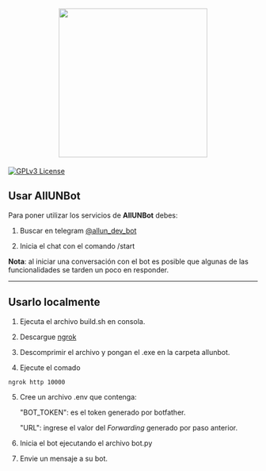 <h1 align="center"><img src="https://raw.githubusercontent.com/Deipzza/ppi_02/main/icon_large.png" width="300"></h1>

[![GPLv3 License](https://img.shields.io/badge/License-GPL%20v3-yellow.svg)](https://github.com/Deipzza/ppi_02/blob/main/LICENSE.md)

## Usar AllUNBot

Para poner utilizar los servicios de **AllUNBot** debes:

1. Buscar en telegram [@allun_dev_bot](https://telegram.me/allun_dev_bot)

2. Inicia el chat con el comando /start

**Nota**: al iniciar una conversación con el bot es posible que algunas de las funcionalidades se tarden un poco en responder.

---

## Usarlo localmente

1. Ejecuta el archivo build.sh en consola.

2. Descargue [ngrok](https://ngrok.com/download)

3. Descomprimir el archivo y pongan el .exe en la carpeta allunbot.

4. Ejecute el comado
```cmd
ngrok http 10000
```

5. Cree un archivo .env que contenga:
    
    "BOT_TOKEN": es el token generado por botfather.
    
    "URL": ingrese el valor del *Forwarding* generado por paso anterior.

6. Inicia el bot ejecutando el archivo bot.py

7. Envie un mensaje a su bot.
